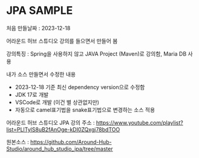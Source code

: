 # JPA SAMPLE
처음 만들날짜 : 2023-12-18

어라운드 허브 스튜디오 강의를 들으면서 만들어 봄

강의특징 : Spring을 사용하지 않고 JAVA Project (Maven)로 강의함, Maria DB 사용

내가 소스 만들면서 수정한 내용
- 2023-12-18 기준 최신 dependency version으로 수정함
- JDK 17로 개발
- VSCode로 개발 (이건 별 상관없지만)
- 자동으로 camel표기법을 snake표기법으로 변경하는 소스 적용

어라운드 허브 스튜디오 JPA 강의 주소 : https://www.youtube.com/playlist?list=PLlTylS8uB2fAnOge-kDI0ZQxgj78bdTOO

원본소스 : https://github.com/Around-Hub-Studio/around_hub_studio_jpa/tree/master
